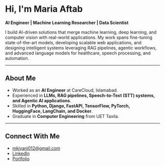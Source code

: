 # Hi, I'm Maria Aftab

**AI Engineer | Machine Learning Researcher | Data Scientist**

I build AI-driven solutions that merge machine learning, deep learning, and computer vision with real-world applications. My work spans fine-tuning state-of-the-art models, developing scalable web applications, and designing intelligent systems leveraging RAG pipelines, agentic workflows, and advanced language models for healthcare, speech processing, and automation.

---

## About Me
- Worked as an **AI Engineer** at CareCloud, Islamabad.  
- Experienced in **LLMs, RAG pipelines, Speech-to-Text (STT) systems, and Agentic AI applications**.  
- Skilled in **Python, Django, FastAPI, TensorFlow, PyTorch, HuggingFace, LangChain, and Docker**.  
- Graduate in **Computer Engineering** from UET Taxila.

---

## Connect With Me
- mkiyani012@gmail.com 
- [LinkedIn](https://www.linkedin.com/in/maria-aftab-kiyani/)  
- [Portfolio](https://mariakiyani012.github.io/my_portfolio_website/)  
